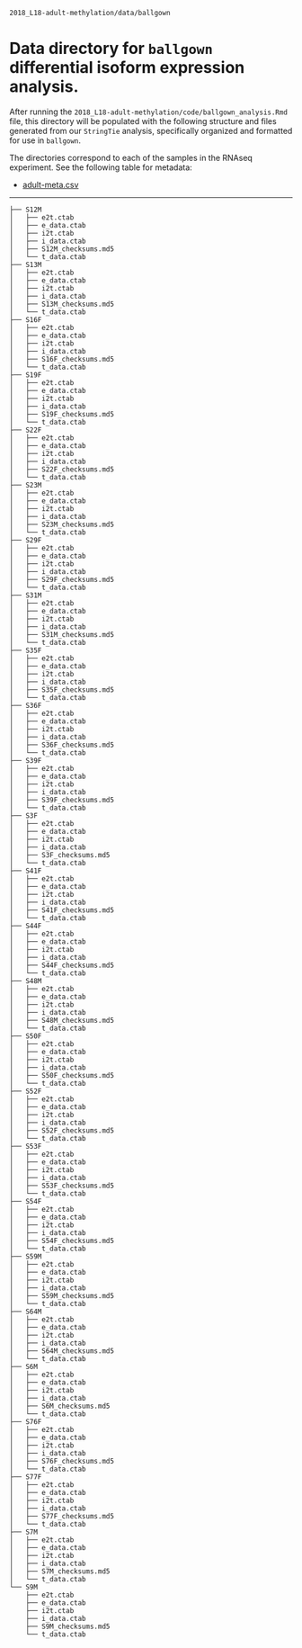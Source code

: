 `2018_L18-adult-methylation/data/ballgown`

# Data directory for `ballgown` differential isoform expression analysis.

After running the `2018_L18-adult-methylation/code/ballgown_analysis.Rmd` file,
this directory will be populated with the following structure and files generated from our `StringTie` analysis,
specifically organized and formatted for use in `ballgown`.

The directories correspond to each of the samples in the RNAseq experiment. See the following table for metadata:

- [adult-meta.csv](https://github.com/epigeneticstoocean/2018_L18-adult-methylation/blob/main/data/adult-meta.csv)

---

```
├── S12M
│   ├── e2t.ctab
│   ├── e_data.ctab
│   ├── i2t.ctab
│   ├── i_data.ctab
│   ├── S12M_checksums.md5
│   └── t_data.ctab
├── S13M
│   ├── e2t.ctab
│   ├── e_data.ctab
│   ├── i2t.ctab
│   ├── i_data.ctab
│   ├── S13M_checksums.md5
│   └── t_data.ctab
├── S16F
│   ├── e2t.ctab
│   ├── e_data.ctab
│   ├── i2t.ctab
│   ├── i_data.ctab
│   ├── S16F_checksums.md5
│   └── t_data.ctab
├── S19F
│   ├── e2t.ctab
│   ├── e_data.ctab
│   ├── i2t.ctab
│   ├── i_data.ctab
│   ├── S19F_checksums.md5
│   └── t_data.ctab
├── S22F
│   ├── e2t.ctab
│   ├── e_data.ctab
│   ├── i2t.ctab
│   ├── i_data.ctab
│   ├── S22F_checksums.md5
│   └── t_data.ctab
├── S23M
│   ├── e2t.ctab
│   ├── e_data.ctab
│   ├── i2t.ctab
│   ├── i_data.ctab
│   ├── S23M_checksums.md5
│   └── t_data.ctab
├── S29F
│   ├── e2t.ctab
│   ├── e_data.ctab
│   ├── i2t.ctab
│   ├── i_data.ctab
│   ├── S29F_checksums.md5
│   └── t_data.ctab
├── S31M
│   ├── e2t.ctab
│   ├── e_data.ctab
│   ├── i2t.ctab
│   ├── i_data.ctab
│   ├── S31M_checksums.md5
│   └── t_data.ctab
├── S35F
│   ├── e2t.ctab
│   ├── e_data.ctab
│   ├── i2t.ctab
│   ├── i_data.ctab
│   ├── S35F_checksums.md5
│   └── t_data.ctab
├── S36F
│   ├── e2t.ctab
│   ├── e_data.ctab
│   ├── i2t.ctab
│   ├── i_data.ctab
│   ├── S36F_checksums.md5
│   └── t_data.ctab
├── S39F
│   ├── e2t.ctab
│   ├── e_data.ctab
│   ├── i2t.ctab
│   ├── i_data.ctab
│   ├── S39F_checksums.md5
│   └── t_data.ctab
├── S3F
│   ├── e2t.ctab
│   ├── e_data.ctab
│   ├── i2t.ctab
│   ├── i_data.ctab
│   ├── S3F_checksums.md5
│   └── t_data.ctab
├── S41F
│   ├── e2t.ctab
│   ├── e_data.ctab
│   ├── i2t.ctab
│   ├── i_data.ctab
│   ├── S41F_checksums.md5
│   └── t_data.ctab
├── S44F
│   ├── e2t.ctab
│   ├── e_data.ctab
│   ├── i2t.ctab
│   ├── i_data.ctab
│   ├── S44F_checksums.md5
│   └── t_data.ctab
├── S48M
│   ├── e2t.ctab
│   ├── e_data.ctab
│   ├── i2t.ctab
│   ├── i_data.ctab
│   ├── S48M_checksums.md5
│   └── t_data.ctab
├── S50F
│   ├── e2t.ctab
│   ├── e_data.ctab
│   ├── i2t.ctab
│   ├── i_data.ctab
│   ├── S50F_checksums.md5
│   └── t_data.ctab
├── S52F
│   ├── e2t.ctab
│   ├── e_data.ctab
│   ├── i2t.ctab
│   ├── i_data.ctab
│   ├── S52F_checksums.md5
│   └── t_data.ctab
├── S53F
│   ├── e2t.ctab
│   ├── e_data.ctab
│   ├── i2t.ctab
│   ├── i_data.ctab
│   ├── S53F_checksums.md5
│   └── t_data.ctab
├── S54F
│   ├── e2t.ctab
│   ├── e_data.ctab
│   ├── i2t.ctab
│   ├── i_data.ctab
│   ├── S54F_checksums.md5
│   └── t_data.ctab
├── S59M
│   ├── e2t.ctab
│   ├── e_data.ctab
│   ├── i2t.ctab
│   ├── i_data.ctab
│   ├── S59M_checksums.md5
│   └── t_data.ctab
├── S64M
│   ├── e2t.ctab
│   ├── e_data.ctab
│   ├── i2t.ctab
│   ├── i_data.ctab
│   ├── S64M_checksums.md5
│   └── t_data.ctab
├── S6M
│   ├── e2t.ctab
│   ├── e_data.ctab
│   ├── i2t.ctab
│   ├── i_data.ctab
│   ├── S6M_checksums.md5
│   └── t_data.ctab
├── S76F
│   ├── e2t.ctab
│   ├── e_data.ctab
│   ├── i2t.ctab
│   ├── i_data.ctab
│   ├── S76F_checksums.md5
│   └── t_data.ctab
├── S77F
│   ├── e2t.ctab
│   ├── e_data.ctab
│   ├── i2t.ctab
│   ├── i_data.ctab
│   ├── S77F_checksums.md5
│   └── t_data.ctab
├── S7M
│   ├── e2t.ctab
│   ├── e_data.ctab
│   ├── i2t.ctab
│   ├── i_data.ctab
│   ├── S7M_checksums.md5
│   └── t_data.ctab
└── S9M
    ├── e2t.ctab
    ├── e_data.ctab
    ├── i2t.ctab
    ├── i_data.ctab
    ├── S9M_checksums.md5
    └── t_data.ctab
```
